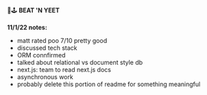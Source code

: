 :eggplant::joystick: <strong>BEAT 'N YEET</strong> <br><br>
<strong>11/1/22 notes:</strong>
- matt rated poo 7/10 pretty good
- discussed tech stack
- ORM connfirmed
- talked about relational vs document style db
- next.js: team to read next.js docs
- asynchronous work
- probably delete this portion of readme for something meaningful
